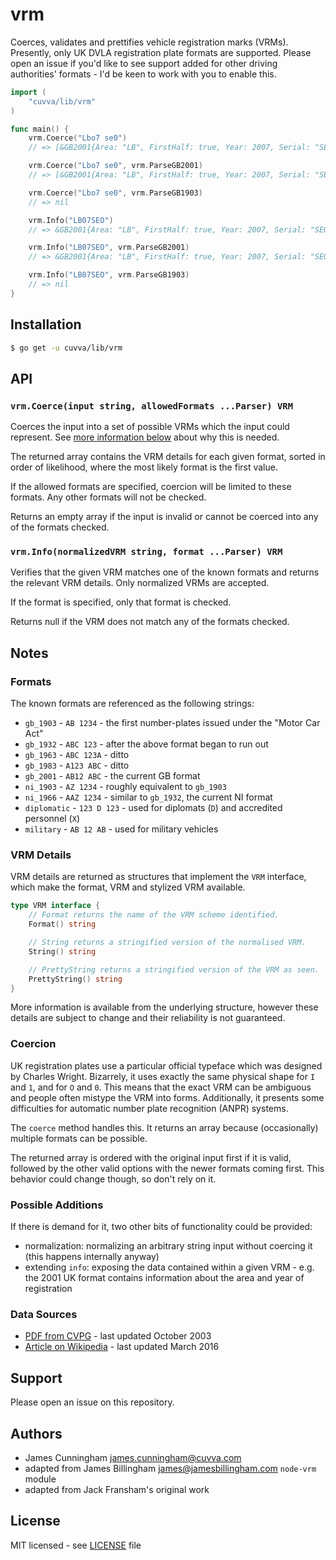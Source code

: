 # vrm

Coerces, validates and prettifies vehicle registration marks (VRMs). Presently,
only UK DVLA registration plate formats are supported. Please open an issue if
you'd like to see support added for other driving authorities' formats - I'd be
keen to work with you to enable this.

```go
import (
	"cuvva/lib/vrm"
)

func main() {
	vrm.Coerce("Lbo7 se0")
	// => [&GB2001{Area: "LB", FirstHalf: true, Year: 2007, Serial: "SEO"}]

	vrm.Coerce("Lbo7 se0", vrm.ParseGB2001)
	// => [&GB2001{Area: "LB", FirstHalf: true, Year: 2007, Serial: "SEO"}]

	vrm.Coerce("Lbo7 se0", vrm.ParseGB1903)
	// => nil

	vrm.Info("LB07SEO")
	// => &GB2001{Area: "LB", FirstHalf: true, Year: 2007, Serial: "SEO"}

	vrm.Info("LB07SEO", vrm.ParseGB2001)
	// => &GB2001{Area: "LB", FirstHalf: true, Year: 2007, Serial: "SEO"}

	vrm.Info("LB07SEO", vrm.ParseGB1903)
	// => nil
}
```

## Installation

```bash
$ go get -u cuvva/lib/vrm
```

## API

### `vrm.Coerce(input string, allowedFormats ...Parser) VRM`

Coerces the input into a set of possible VRMs which the input could represent.
See [more information below](#coercion) about why this is needed.

The returned array contains the VRM details for each given format, sorted in
order of likelihood, where the most likely format is the first value.

If the allowed formats are specified, coercion will be limited to these formats.
Any other formats will not be checked.

Returns an empty array if the input is invalid or cannot be coerced into any of
the formats checked.

### `vrm.Info(normalizedVRM string, format ...Parser) VRM`

Verifies that the given VRM matches one of the known formats and returns the
relevant VRM details. Only normalized VRMs are accepted.

If the format is specified, only that format is checked.

Returns null if the VRM does not match any of the formats checked.

## Notes

### Formats

The known formats are referenced as the following strings:

- `gb_1903` - `AB 1234` - the first number-plates issued under the "Motor Car Act"
- `gb_1932` - `ABC 123` - after the above format began to run out
- `gb_1963` - `ABC 123A` - ditto
- `gb_1983` - `A123 ABC` - ditto
- `gb_2001` - `AB12 ABC` - the current GB format
- `ni_1903` - `AZ 1234` - roughly equivalent to `gb_1903`
- `ni_1966` - `AAZ 1234` - similar to `gb_1932`, the current NI format
- `diplomatic` - `123 D 123` - used for diplomats (`D`) and accredited personnel (`X`)
- `military` - `AB 12 AB` - used for military vehicles

### VRM Details

VRM details are returned as structures that implement the `VRM` interface, which make
the format, VRM and stylized VRM available.

```go
type VRM interface {
	// Format returns the name of the VRM scheme identified.
	Format() string

	// String returns a stringified version of the normalised VRM.
	String() string

	// PrettyString returns a stringified version of the VRM as seen.
	PrettyString() string
}
```

More information is available from the underlying structure, however these
details are subject to change and their reliability is not guaranteed.

### Coercion

UK registration plates use a particular official typeface which was designed by
Charles Wright. Bizarrely, it uses exactly the same physical shape for `I` and
`1`, and for `O` and `0`. This means that the exact VRM can be ambiguous and
people often mistype the VRM into forms. Additionally, it presents some
difficulties for automatic number plate recognition (ANPR) systems.

The `coerce` method handles this. It returns an array because (occasionally)
multiple formats can be possible.

The returned array is ordered with the original input first if it is valid,
followed by the other valid options with the newer formats coming first. This
behavior could change though, so don't rely on it.

### Possible Additions

If there is demand for it, two other bits of functionality could be provided:

- normalization: normalizing an arbitrary string input without coercing it (this happens internally anyway)
- extending `info`: exposing the data contained within a given VRM - e.g. the 2001 UK format contains information about the area and year of registration

### Data Sources

- [PDF from CVPG](http://www.cvpg.co.uk/REG.pdf) - last updated October 2003
- [Article on Wikipedia](https://en.wikipedia.org/w/index.php?title=Vehicle_registration_plates_of_the_United_Kingdom,_Crown_dependencies_and_overseas_territories&oldid=710572752) - last updated March 2016

## Support

Please open an issue on this repository.

## Authors

- James Cunningham <james.cunningham@cuvva.com>
- adapted from James Billingham <james@jamesbillingham.com> `node-vrm` module
- adapted from Jack Fransham's original work

## License

MIT licensed - see [LICENSE](LICENSE) file
